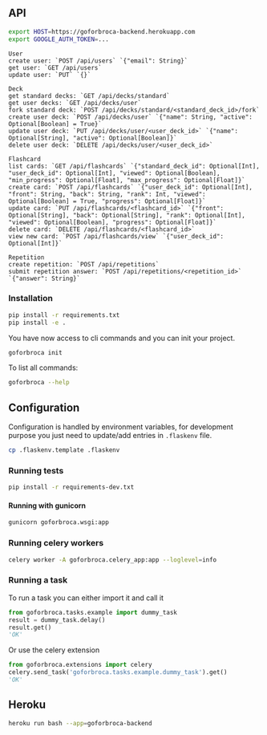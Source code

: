 ## API

```bash
export HOST=https://goforbroca-backend.herokuapp.com
export GOOGLE_AUTH_TOKEN=...
```

```
User
create user: `POST /api/users` `{"email": String}`
get user: `GET /api/users`
update user: `PUT` `{}`
```

```
Deck
get standard decks: `GET /api/decks/standard`
get user decks: `GET /api/decks/user`
fork standard deck: `POST /api/decks/standard/<standard_deck_id>/fork`
create user deck: `POST /api/decks/user` `{"name": String, "active": Optional[Boolean] = True}`
update user deck: `PUT /api/decks/user/<user_deck_id>` `{"name": Optional[String], "active": Optional[Boolean]}`
delete user deck: `DELETE /api/decks/user/<user_deck_id>`
```

```
Flashcard
list cards: `GET /api/flashcards` `{"standard_deck_id": Optional[Int], "user_deck_id": Optional[Int], "viewed": Optional[Boolean], "min_progress": Optional[Float], "max_progress": Optional[Float]}`
create card: `POST /api/flashcards` `{"user_deck_id": Optional[Int], "front": String, "back": String, "rank": Int, "viewed": Optional[Boolean] = True, "progress": Optional[Float]}`
update card: `PUT /api/flashcards/<flashcard_id>` `{"front": Optional[String], "back": Optional[String], "rank": Optional[Int], "viewed": Optional[Boolean], "progress": Optional[Float]}`
delete card: `DELETE /api/flashcards/<flashcard_id>`
view new card: `POST /api/flashcards/view` `{"user_deck_id": Optional[Int]}`
```

```
Repetition
create repetition: `POST /api/repetitions`
submit repetition answer: `POST /api/repetitions/<repetition_id>` `{"answer": String}`
```

### Installation

```bash
pip install -r requirements.txt
pip install -e .
```

You have now access to cli commands and you can init your project.

```bash
goforbroca init
```

To list all commands:
```bash
goforbroca --help
```

## Configuration

Configuration is handled by environment variables, for development purpose you just need to update/add entries in `.flaskenv` file.

```bash
cp .flaskenv.template .flaskenv
```

### Running tests

```bash
pip install -r requirements-dev.txt
```

#### Running with gunicorn

```bash
gunicorn goforbroca.wsgi:app
```

### Running celery workers

```bash
celery worker -A goforbroca.celery_app:app --loglevel=info
```

### Running a task

To run a task you can either import it and call it

```python
from goforbroca.tasks.example import dummy_task
result = dummy_task.delay()
result.get()
'OK'
```

Or use the celery extension

```python
from goforbroca.extensions import celery
celery.send_task('goforbroca.tasks.example.dummy_task').get()
'OK'
```

## Heroku

```bash
heroku run bash --app=goforbroca-backend
```
